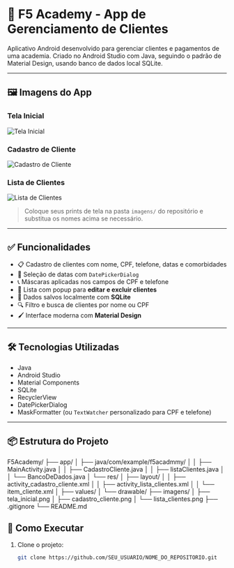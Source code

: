 # 📱 F5 Academy - App de Gerenciamento de Clientes

Aplicativo Android desenvolvido para gerenciar clientes e pagamentos de uma academia. Criado no Android Studio com Java, seguindo o padrão de Material Design, usando banco de dados local SQLite.

---

## 🖼️ Imagens do App

### Tela Inicial
![Tela Inicial](imagens/telainicial)

### Cadastro de Cliente
![Cadastro de Cliente](imagens/imagenscadastrocliente)

### Lista de Clientes
![Lista de Clientes](imagens/imagenslistaclientes)

> Coloque seus prints de tela na pasta `imagens/` do repositório e substitua os nomes acima se necessário.

---

## ✅ Funcionalidades

- 📋 Cadastro de clientes com nome, CPF, telefone, datas e comorbidades
- 📆 Seleção de datas com `DatePickerDialog`
- 📞 Máscaras aplicadas nos campos de CPF e telefone
- 🧾 Lista com popup para **editar e excluir clientes**
- 💾 Dados salvos localmente com **SQLite**
- 🔍 Filtro e busca de clientes por nome ou CPF
- 🖌️ Interface moderna com **Material Design**

---

## 🛠️ Tecnologias Utilizadas

- Java
- Android Studio
- Material Components
- SQLite
- RecyclerView
- DatePickerDialog
- MaskFormatter (ou `TextWatcher` personalizado para CPF e telefone)

---

## 📦 Estrutura do Projeto

F5Academy/
├── app/
│ ├── java/com/example/f5acadmmy/
│ │ ├── MainActivity.java
│ │ ├── CadastroCliente.java
│ │ ├── listaClientes.java
│ │ └── BancoDeDados.java
│ └── res/
│ ├── layout/
│ │ ├── activity_cadastro_cliente.xml
│ │ ├── activity_lista_clientes.xml
│ │ └── item_cliente.xml
│ ├── values/
│ └── drawable/
├── imagens/
│ ├── tela_inicial.png
│ ├── cadastro_cliente.png
│ └── lista_clientes.png
├── .gitignore
└── README.md

## 🚀 Como Executar

1. Clone o projeto:
   ```bash
   git clone https://github.com/SEU_USUARIO/NOME_DO_REPOSITORIO.git


